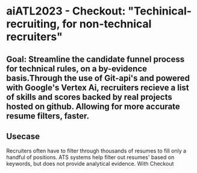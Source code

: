 # aiATL2023 - Checkout: "Techinical-recruiting, for non-technical recruiters"

## Goal: Streamline the candidate funnel process for technical rules, on a by-evidence basis.Through the use of Git-api's and powered with Google's Vertex Ai, recruiters recieve a list of skills and scores backed by real projects hosted on github. Allowing for more accurate resume filters, faster.

## Usecase
Recruiters often have to filter through thousands of resumes to fill only a handful of positions. ATS systems help filter out resumes' based on keywords, but does not provide analytical evidence. With Checkout

